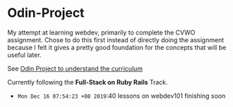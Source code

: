 # Odin-Project

My attempt at learning webdev, primarily to complete the CVWO assignment. 
Chose to do this first instead of directly doing the assignment because I felt it gives
a pretty good foundation for the concepts that will be useful later. 


See [Odin Project to understand the curriculum](https://www.theodinproject.com/tracks/)

Currently following the **Full-Stack on Ruby Rails** Track.

- `Mon Dec 16 07:54:23 +08 2019`:40 lessons on webdev101 finishing soon 
